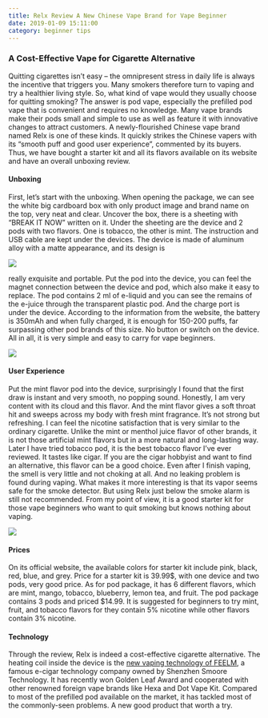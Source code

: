```yaml
---
title: Relx Review A New Chinese Vape Brand for Vape Beginner 
date: 2019-01-09 15:11:00
category: beginner tips
---
```


### A Cost-Effective Vape for Cigarette Alternative

Quitting cigarettes isn’t easy – the omnipresent stress in daily life is always the incentive that triggers you. Many smokers therefore turn to vaping and try a healthier living style. So, what kind of vape would they usually choose for quitting smoking? The answer is pod vape, especially the prefilled pod vape that is convenient and requires no knowledge. Many vape brands make their pods small and simple to use as well as feature it with innovative changes to attract customers. A newly-flourished Chinese vape brand named Relx is one of these kinds. It quickly strikes the Chinese vapers with its “smooth puff and good user experience”, commented by its buyers. Thus, we have bought a starter kit and all its flavors available on its website and have an overall unboxing review.

#### Unboxing

First, let’s start with the unboxing. When opening the package, we can see the white big cardboard box with only product image and brand name on the top, very neat and clear. Uncover the box, there is a sheeting with “BREAK IT NOW” written on it. Under the sheeting are the device and 2 pods with two flavors. One is tobacco, the other is mint. The instruction and USB cable are kept under the devices.
The device is made of aluminum alloy with a matte appearance, and its design is 

![](/img/9.jpg)

<!-- more -->

really exquisite and portable. Put the pod into the device, you can feel the magnet connection between the device and pod, which also make it easy to replace. The pod contains 2 ml of e-liquid and you can see the remains of the e-juice through the transparent plastic pod. And the charge port is under the device. According to the information from the website, the battery is 350mAh and when fully charged, it is enough for 150-200 puffs, far surpassing other pod brands of this size. No button or switch on the device. All in all, it is very simple and easy to carry for vape beginners. 

![](/img/10.jpg)

#### User Experience

Put the mint flavor pod into the device, surprisingly I found that the first draw is instant and very smooth, no popping sound. Honestly, I am very content with its cloud and this flavor. And the mint flavor gives a soft throat hit and sweeps across my body with fresh mint fragrance. It’s not strong but refreshing. I can feel the nicotine satisfaction that is very similar to the ordinary cigarette. Unlike the mint or menthol juice flavor of other brands, it is not those artificial mint flavors but in a more natural and long-lasting way. Later I have tried tobacco pod, it is the best tobacco flavor I’ve ever reviewed. It tastes like cigar. If you are the cigar hobbyist and want to find an alternative, this flavor can be a good choice. Even after I finish vaping, the smell is very little and not choking at all. And no leaking problem is found during vaping. What makes it more interesting is that its vapor seems safe for the smoke detector. But using Relx just below the smoke alarm is still not recommended. From my point of view, it is a good starter kit for those vape beginners who want to quit smoking but knows nothing about vaping.

![](/img/11.jpg)

#### Prices

On its official website, the available colors for starter kit include pink, black, red, blue, and grey. Price for a starter kit is 39.99$, with one device and two pods, very good price. As for pod package, it has 6 different flavors, which are mint, mango, tobacco, blueberry, lemon tea, and fruit. The pod package contains 3 pods and priced $14.99. It is suggested for beginners to try mint, fruit, and tobacco flavors for they contain 5% nicotine while other flavors contain 3% nicotine.

#### Technology

Through the review, Relx is indeed a cost-effective cigarette alternative. The heating coil inside the device is the [new vaping technology of FEELM](www.feelmtech.com/), a famous e-cigar technology company owned by Shenzhen Smoore Technology. It has recently won Golden Leaf Award and cooperated with other renowned foreign vape brands like Hexa and Dot Vape Kit. Compared to most of the prefilled pod available on the market, it has tackled most of the commonly-seen problems. A new good product that worth a try.
